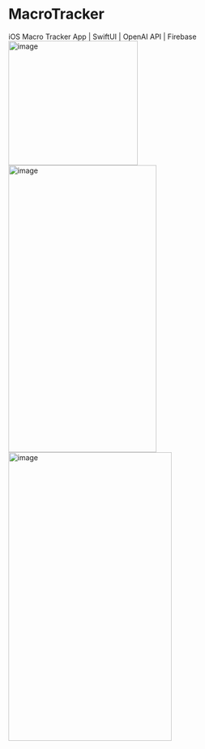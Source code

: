 # MacroTracker
iOS Macro Tracker App | SwiftUI | OpenAI API | Firebase
<img width="255" height="245" alt="image" src="https://github.com/user-attachments/assets/88fd774e-2d6f-4c5d-894b-f1b5cee485b5" />
<img width="292" height="566" alt="image" src="https://github.com/user-attachments/assets/55c8962d-daee-4384-afbe-788846be9c62" />
<img width="322" height="569" alt="image" src="https://github.com/user-attachments/assets/a9491e72-3599-45e5-97b2-8a2bc0e6a0e1" />
